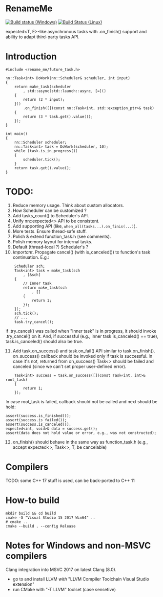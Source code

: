 # RenameMe

[![Build status (Windows)](https://ci.appveyor.com/api/projects/status/xfla7b9s7nkf1ix0?svg=true)](https://ci.appveyor.com/project/grishavanika/task)
[![Build Status (Linux)](https://travis-ci.org/grishavanika/task.svg)](https://travis-ci.org/grishavanika/task)

expected<T, E>-like asynchronous tasks with .on_finish() support
and ability to adapt third-party tasks API.

# Introduction

```
#include <rename_me/future_task.h>

nn::Task<int> DoWork(nn::Scheduler& scheduler, int input)
{
	return make_task(scheduler
		, std::async(std::launch::async, [=]()
	{
		return (2 * input);
	}))
		.on_finish([](const nn::Task<int, std::exception_ptr>& task)
	{
		return (3 * task.get().value());
	});
}

int main()
{
	nn::Scheduler scheduler;
	nn::Task<int> task = DoWork(scheduler, 10);
	while (task.is_in_progress())
	{
		scheduler.tick();
	}
	return task.get().value();
}
```

# TODO:

1. Reduce memory usage. Think about custom allocators.
2. How Scheduler can be customized ?
3. Add tasks_count() to Scheduler's API.
4. Unify nn::expected<> API to be consistent.
5. Add supporting API (like, `when_all(tasks...).on_finis(...)`).
6. More tests. Ensure thread-safe stuff.
7. Polish & extend function_task.h (see comments).
8. Polish memory layout for internal tasks.
9. Default (thread-local ?) Scheduler's ?
10. *Important*. Propagate cancel() (with is_canceled()) to function's task continuation. E.g.:
```
	Scheduler sch;
	Task<int> task = make_task(sch
		, [&sch]
	{
		// Inner task
		return make_task(sch
			, []
		{
			return 1;
		});
	});
	sch.tick();
	// ...
	task.try_cancel();
```

if .try_cancel() was called when "Inner task" is in progress, it should
invoke .try_cancel() on it. And, if successful (e.g., inner task is_canceled() == true),
task.is_canceled() should also be true.

11. Add task.on_success() and task.on_fail() API similar to task.on_finish().
on_success() callback should be invoked only if task is successful. In case it's not,
returned from on_success() Task<> should be failed and canceled (since we can't set
proper user-defined error).
```
	Task<int> success = task.on_success([](const Task<int, int>& root_task)
	{
		return 1;
	});
```
In case root_task is failed, callback should not be called and next should be hold:
```
assert(success.is_finished());
assert(success.is_failed());
assert(success.is_canceled());
expected<int, void>& data = success.get();
assert(data does not hold value or error, e.g., was not constructed);
```
12. on_finish() should behave in the same way as function_task.h
(e.g., accept expected<>, Task<>, T, be cancelable)

# Compilers

TODO: some C++ 17 stuff is used, can be back-ported to C++ 11

# How-to build

```
mkdir build && cd build
cmake -G "Visual Studio 15 2017 Win64" ..
# cmake ..
cmake --build . --config Release
```

# Notes for Windows and non-MSVC compilers

Clang integration into MSVC 2017 on latest Clang (8.0).

- go to and install LLVM *with* "LLVM Compiler Toolchain Visual Studio extension"
- run CMake with "-T LLVM" toolset (case sensetive)
